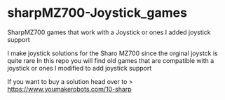 # sharpMZ700-Joystick_games
SharpMZ700 games that work with a Joystick or ones I added joystick support

I make joystick solutions for the Sharo MZ700 since the orginal joystck is quite rare
In this repo you will find old games that are compatible with a joystick or ones I modified to add joystick support

If you want to buy a solution head over to > https://www.youmakerobots.com/10-sharp
